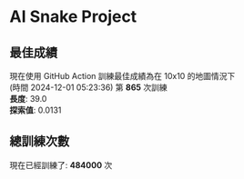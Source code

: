 
# AI Snake Project

## **最佳成績**
現在使用 GitHub Action 訓練最佳成績為在 10x10 的地圖情況下  
(時間 2024-12-01 05:23:36) 第 **865** 次訓練  
**長度**: 39.0  
**探索值**: 0.0131

## 總訓練次數
現在已經訓練了: **484000** 次
